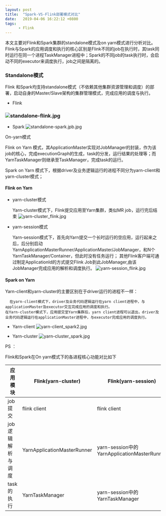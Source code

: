 ```yaml
---
layout: post
title:  "Spark-VS-Flink部署模式对比"
date:   2019-04-06 16:22:12 +0800
tags:
      - Flink
---
```


本文主要对Flink和Spark集群的standalone模式及on yarn模式进行分析对比。Flink与Spark的应用调度和执行的核心区别是Flink不同的job在执行时，其task同时运行在同一个进程TaskManager进程中；Spark的不同job的task执行时，会启动不同的executor来调度执行，job之间是隔离的。

### Standalone模式

Flink 和Spark均支持standalone模式（不依赖其他集群资源管理和调度）的部署，启动自身的Master/Slave架构的集群管理模式，完成应用的调度与执行。

* Flink

### ![standalone-flink.jpg](https://upload-images.jianshu.io/upload_images/9004616-266d33e185f515f0.jpg?imageMogr2/auto-orient/strip%7CimageView2/2/w/1240)

* Spark 
  ![standalone-spark.jpb.jpg](https://upload-images.jianshu.io/upload_images/9004616-a0ab57344809695b.jpg?imageMogr2/auto-orient/strip%7CimageView2/2/w/1240)

On-yarn模式

Flink on Yarn 模式，其ApplicationMaster实现对JobManager的封装，作为该job的核心，完成executionGraph的生成，task的分发，运行结果的处理等；而YarnTaskManager则继承至TaskManager，完成task的运行。

Spark on Yarn 模式下，根据driver及业务逻辑运行的进程不同分为yarn-client和yarn-cluster模式；

#### Flink on Yarn

* yarn-cluster模式

   Yarn-cluster模式下，Flink提交应用至Yarn集群，类似MR job，运行完后结束
    ![yarn-cluster_flink.jpg](https://upload-images.jianshu.io/upload_images/9004616-933253dc895b6cc6.jpg?imageMogr2/auto-orient/strip%7CimageView2/2/w/1240)

* yarn-session模式

  Yarn-session模式下，首先向Yarn提交一个长时运行的空应用，运行起来之后，后分别启动YarnApplicationMasterRunner/ApplicationMaster/JobManager，和N个YarnTaskManager/Container，但此时没有任务运行；
  其他Flink客户端可通过制定ApplicationId的方式提交Flink Job到此JobManager,由该JobManager完成应用的解析和调度执行。
    ![yarn-session_flink.jpg](https://upload-images.jianshu.io/upload_images/9004616-5b08b83be399b238.jpg?imageMogr2/auto-orient/strip%7CimageView2/2/w/1240)


#### Spark on Yarn

Yarn-client和yarn-cluster的主要区别在于driver运行的进程不一样：
           

      在yarn-client模式下，driver及业务代码逻辑运行在yarn client进程中，与applicationMaster及executor交互完成应用的调度和执行。
    在Yarn-cluster模式下，应用提交至Yarn集群后，yarn client进程可以退出，driver及业务代码逻辑运行在applicationMaster进程中，与executor完成应用的调度执行。

* Yarn-client 
  ![yarn-client_spark2.jpg](https://upload-images.jianshu.io/upload_images/9004616-c84c6bfbbc5eaadc.jpg?imageMogr2/auto-orient/strip%7CimageView2/2/w/1240)

* Yarn-cluster 
  ![yarn-cluster_spark.jpg](https://upload-images.jianshu.io/upload_images/9004616-2c771d4f7997ccde.jpg?imageMogr2/auto-orient/strip%7CimageView2/2/w/1240)


PS ：

Flink和Spark在On yarn模式下的各进程核心功能对比如下

应用模块 |  Flink(yarn-cluster)  | Flink(yarn-session)|Spark(Yarn-client) | Spark (yarn-cluster)
---|---|---|---|---|
job提交 | flink client| flink client  | spark client | spark client |
job逻辑解析与调度| YarnApplicationMasterRunner| yarn-session中的YarnApplicationMasterRunner |spark client (driver) | ApplicationMaster  
task的执行|YarnTaskManager| yarn-session中的YarnTaskManager | Executor |Executor
